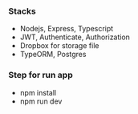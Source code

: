 ### Stacks

- Nodejs, Express, Typescript
- JWT, Authenticate, Authorization
- Dropbox for storage file
- TypeORM, Postgres

### Step for run app

- npm install
- npm run dev
